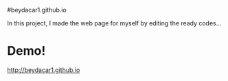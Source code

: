 #beydacar1.github.io


In this project, I made the web page for myself by editing the ready codes...


#  Demo!

http://beydacar1.github.io
